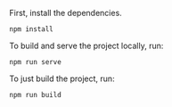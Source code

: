 
First, install the dependencies.

```
npm install
```

To build and serve the project locally, run:

```
npm run serve
```

To just build the project, run:

```
npm run build
```
